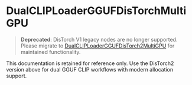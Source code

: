 # DualCLIPLoaderGGUFDisTorchMultiGPU

> **Deprecated**: DisTorch V1 legacy nodes are no longer supported. Please migrate to [DualCLIPLoaderGGUFDisTorch2MultiGPU](DualCLIPLoaderGGUFDisTorch2MultiGPU.md) for maintained functionality.

This documentation is retained for reference only. Use the DisTorch2 version above for dual GGUF CLIP workflows with modern allocation support.

